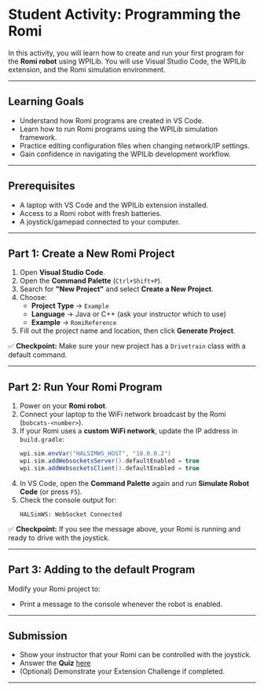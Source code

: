 # Student Activity: Programming the Romi

In this activity, you will learn how to create and run your first program for the **Romi robot** using WPILib. You will use Visual Studio Code, the WPILib extension, and the Romi simulation environment.

---

## Learning Goals
- Understand how Romi programs are created in VS Code.
- Learn how to run Romi programs using the WPILib simulation framework.
- Practice editing configuration files when changing network/IP settings.
- Gain confidence in navigating the WPILib development workflow.

---

## Prerequisites
- A laptop with VS Code and the WPILib extension installed.
- Access to a Romi robot with fresh batteries.
- A joystick/gamepad connected to your computer.

---

## Part 1: Create a New Romi Project

1. Open **Visual Studio Code**.
2. Open the **Command Palette** (`Ctrl+Shift+P`).
3. Search for **"New Project"** and select **Create a New Project**.
4. Choose:
   - **Project Type** → `Example`
   - **Language** → Java or C++ (ask your instructor which to use)
   - **Example** → `RomiReference`
5. Fill out the project name and location, then click **Generate Project**.

✅ **Checkpoint:** Make sure your new project has a `Drivetrain` class with a default command.

---

## Part 2: Run Your Romi Program

1. Power on your **Romi robot**.
2. Connect your laptop to the WiFi network broadcast by the Romi (`bobcats-<number>`).
3. If your Romi uses a **custom WiFi network**, update the IP address in `build.gradle`:
   ```gradle
   wpi.sim.envVar("HALSIMWS_HOST", "10.0.0.2")
   wpi.sim.addWebsocketsServer().defaultEnabled = true
   wpi.sim.addWebsocketsClient().defaultEnabled = true
   ```
4. In VS Code, open the **Command Palette** again and run **Simulate Robot Code** (or press `F5`).
5. Check the console output for:
   ```
   HALSimWS: WebSocket Connected
   ```

✅ **Checkpoint:** If you see the message above, your Romi is running and ready to drive with the joystick.

---

## Part 3: Adding to the default Program

Modify your Romi project to:
- Print a message to the console whenever the robot is enabled.

---

## Submission

- Show your instructor that your Romi can be controlled with the joystick.
- Answer the **Quiz** [here](QuizOne.md)
- (Optional) Demonstrate your Extension Challenge if completed.

---
